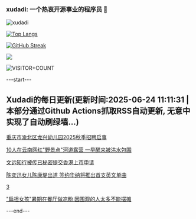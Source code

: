 ### xudadi: 一个热衷开源事业的程序员 👋

![xudadi](https://github-readme-stats-git-masterorgs-github-readme-stats-team.vercel.app/api?username=xudadi)

[![Top Langs](https://github-readme-stats.vercel.app/api/top-langs/?username=xudadi)](https://github.com/anuraghazra/github-readme-stats)

[![GitHub Streak](https://streak-stats.demolab.com?user=xudadi&locale=zh_Hans)](https://git.io/streak-stats)

![](https://raw.githubusercontent.com/xudadi/xudadi/main/assets/github-contribution-grid-snake.svg)

![VISITOR+COUNT](https://komarev.com/ghpvc/?username=xudadi&label=VISITOR+COUNT)


---start---

## Xudadi的每日更新(更新时间:2025-06-24 11:11:31 | 本部分通过Github Actions抓取RSS自动更新, 无意中实现了自动刷绿墙...)

[重庆市渝北区龙兴幼儿园2025秋季招聘启事](https://www.gongkaoleida.com/article/2469073)

[10人在云南网红"野景点"河道露营 一早醒来被洪水包围](https://m.163.com/news/article/K2OIQFOF051492T3.html)

[文远知行被传已秘密提交香港上市申请](https://m.163.com/news/article/K2OIQFOC051492T3.html)

[陈奕迅女儿陈康堤出道 签约华纳将推出首支英文单曲](https://m.163.com/news/article/K2OSJ41B0514D3UH.html)

[3](https://m.163.com/touch/news/sub/domestic)

["扁担女孩"暑期在餐厅做凉粉 因围观的人太多不能摆摊](https://m.163.com/news/article/K2OOAJBP051492T3.html)

---end---
